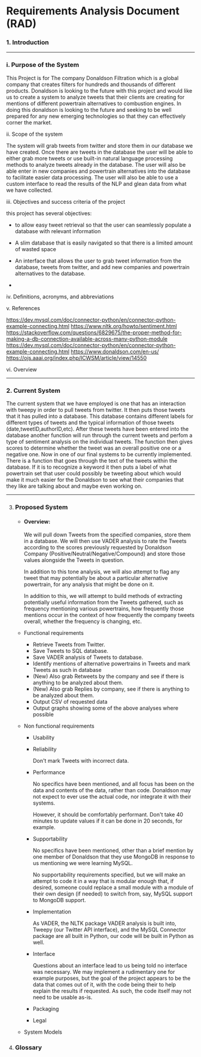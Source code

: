 # Requirements Analysis Document (RAD)

### 1. Introduction
----

###  i. Purpose of the System


This Project is for The company Donaldson Filtration which is a global company that creates filters for hundreds and thousands of different products. Donaldson is looking to the future with this project and would like us to create a system to analyze tweets that their clients are creating for mentions of different powertrain alternatives to combustion engines. In doing this donaldson is looking to the future and seeking to be well prepared for any new emerging technologies so that they can effectively corner the market.

ii. Scope of the system

The system will grab tweets from twitter and store them in our database we have created. Once there are tweets in the database the user will be able to either grab more tweets or use built-in natural language processing methods to analyze tweets already in the database. The user will also be able enter in new companies and powertrain alternatives into the database to facilitate easier data processing. The user will also be able to use a custom interface to read the results of the NLP and glean data from what we have collected.

iii. Objectives and success criteria of the project

this project has several objectives:

- to allow easy tweet retrieval so that the user can seamlessly populate a database with relevant information

- A slim database that is easily navigated so that there is a limited amount of wasted space

- An interface that allows the user to grab tweet information from the database, tweets from twitter, and add new companies and powertrain alternatives to the database.

- 

iv. Definitions, acronyms, and abbreviations

v. References

 https://dev.mysql.com/doc/connector-python/en/connector-python-example-connecting.html
 https://www.nltk.org/howto/sentiment.html
 https://stackoverflow.com/questions/6829675/the-proper-method-for-making-a-db-connection-available-across-many-python-module
 https://dev.mysql.com/doc/connector-python/en/connector-python-example-connecting.html
 https://www.donaldson.com/en-us/
 https://ojs.aaai.org/index.php/ICWSM/article/view/14550

vi. Overview

***
### 2. Current System
The current system that we have employed is one that has an interaction with tweepy in order to pull tweets from twitter. It then puts those tweets that it has pulled into a database. This database contains different labels for different types of tweets and the typical information of those tweets (date,tweetID,authorID,etc). After these tweets have been entered into the database another function will run through the current tweets and perfom a type of sentiment analysis on the individual tweets. The function then gives scores to determine whether the tweet was an overall positive one or a negative one. Now in one of our final systems to be currently implemented. There is a function that goes through the text of the tweets within the database. If it is to recognize a keyword it then puts a label of what powertrain set that user could possibly be tweeting about which would make it much easier for the Donaldson to see what their companies that they like are talking about and maybe even working on.


***
3. ### Proposed System

   - #### Overview:

     We will pull down Tweets from the specified companies, store them in a database. We will then use VADER analysis to rate the Tweets according to the scores previously requested by Donaldson Company (Positive/Neutral/Negative/Compound) and store those values alongside the Tweets in question.

     In addition to this tone analysis, we will also attempt to flag any tweet that may potentially be about a particular alternative powertrain, for any analysis that might be done on it.

     In addition to this, we will attempt to build methods of extracting potentially useful information from the Tweets gathered, such as frequency mentioning various powertrains, how frequently those mentions occur in the context of how frequently the company tweets overall, whether the frequency is changing, etc.

   - Functional requirements

     - Retrieve Tweets from Twitter.
     - Save Tweets to SQL database.
     - Save VADER analysis of Tweets to database.
     - Identify mentions of alternative powertrains in Tweets and mark Tweets as such in database
     - (New) Also grab Retweets by the company and see if there is anything to be analyzed about them.
     - (New) Also grab Replies by company, see if there is anything to be analyzed about them.
     - Output CSV of requested data
     - Output graphs showing some of the above analyses where possible
   
   - Non functional requirements
     - Usability
     
       

     - Reliability

       Don't mark Tweets with incorrect data.

     - Performance
       
       No specifics have been mentioned, and all focus has been on the data and contents of the data, rather than code. Donaldson may not expect to ever use the actual code, nor integrate it with their systems.

       However, it should be comfortably performant. Don't take 40 minutes to update values if it can be done in 20 seconds, for example.

     - Supportability
       
       No specifics have been mentioned, other than a brief mention by one member of Donaldson that they use MongoDB in response to us mentioning we were learning MySQL. 

       No supportability requirements specified, but we will make an attempt to code it in a way that is modular enough that, if desired, someone could replace a small module with a module of their own design (if needed) to switch from, say, MySQL support to MongoDB support.

     - Implementation
       
       As VADER, the NLTK package VADER analysis is built into, Tweepy (our Twitter API interface), and the MySQL Connector package are all built in Python, our code will be built in Python as well.

     - Interface
       
       Questions about an interface lead to us being told no interface was necessary. We may implement a rudimentary one for example purposes, but the goal of the project appears to be the data that comes out of it, with the code being their to help explain the results if requested. As such, the code itself may not need to be usable as-is.
       
     - Packaging
     - Legal
   - System Models

4. ### Glossary
